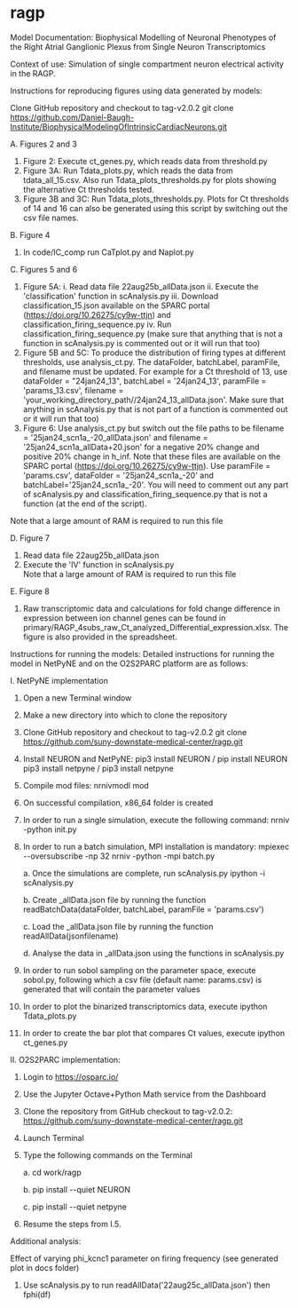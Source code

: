 # ragp
Model Documentation: Biophysical Modelling of Neuronal Phenotypes of the Right Atrial Ganglionic Plexus from Single Neuron Transcriptomics

Context of use: Simulation of single compartment neuron electrical activity in the RAGP.

Instructions for reproducing figures using data generated by models:

Clone GitHub repository and checkout to tag-v2.0.2
git clone https://github.com/Daniel-Baugh-Institute/BiophysicalModelingOfIntrinsicCardiacNeurons.git

A.	Figures 2 and 3
  1.   Figure 2: Execute ct_genes.py, which reads data from threshold.py
  2.   Figure 3A: Run Tdata_plots.py, which reads the data from tdata_all_15.csv. Also run Tdata_plots_thresholds.py for plots showing the alternative Ct thresholds tested.
  3.   Figure 3B and 3C: Run Tdata_plots_thresholds.py. Plots for Ct thresholds of 14 and 16 can also be generated using this script by switching out the csv file names.

B.  Figure 4 
  1. In code/IC_comp run CaTplot.py and Naplot.py

C.	Figures 5 and 6
  1.   Figure 5A:
    i.   Read data file 22aug25b_allData.json
    ii.  Execute the 'classification' function in scAnalysis.py
    iii. Download classification_15.json available on the SPARC portal (https://doi.org/10.26275/cy9w-ttjn) and classification_firing_sequence.py
    iv.  Run classification_firing_sequence.py (make sure that anything that is not a function in scAnalysis.py is commented out or it will run that too)
  2.  Figure 5B and 5C: To produce the distribution of firing types at different thresholds, use analysis_ct.py. The dataFolder, batchLabel, paramFile, and filename must be updated. For example for a Ct threshold of 13, use dataFolder = "24jan24_13", batchLabel = '24jan24_13', paramFile = 'params_13.csv', filename = 'your_working_directory_path//24jan24_13_allData.json'. Make sure that anything in scAnalysis.py that is not part of a function is commented out or it will run that too)
  3.  Figure 6: Use analysis_ct.py but switch out the file paths to be filename = '25jan24_scn1a_-20_allData.json' and filename = '25jan24_scn1a_allData+20.json' for a negative 20% change and positive 20% change in h_inf. Note that these files are available on the SPARC portal (https://doi.org/10.26275/cy9w-ttjn). Use paramFile = 'params.csv', dataFolder = '25jan24_scn1a_-20' and batchLabel='25jan24_scn1a_-20'. You will need to comment out any part of scAnalysis.py and classification_firing_sequence.py that is not a function (at the end of the script).

 Note that a large amount of RAM is required to run this file 
 
D.	Figure 7
  1.	Read data file 22aug25b_allData.json 
  2.	Execute the 'IV' function in scAnalysis.py  
  Note that a large amount of RAM is required to run this file 

E.	Figure 8
  1. Raw transcriptomic data and calculations for fold change difference in expression between ion channel genes can be found in primary/RAGP_4subs_raw_Ct_analyzed_Differential_expression.xlsx. The figure is also provided in the spreadsheet.

Instructions for running the models: 
Detailed instructions for running the model in NetPyNE and on the O2S2PARC platform are as follows:

I. NetPyNE implementation
1.	Open a new Terminal window
2.	Make a new directory into which to clone the repository
3.	Clone GitHub repository and checkout to tag-v2.0.2
git clone https://github.com/suny-downstate-medical-center/ragp.git
4.	Install NEURON and NetPyNE: 
pip3 install NEURON / pip install NEURON
pip3 install netpyne / pip3 install netpyne
5.	Compile mod files: 
nrnivmodl mod
6.	On successful compilation, x86_64 folder is created
7.	In order to run a single simulation, execute the following command:
nrniv -python init.py
8.	In order to run a batch simulation, MPI installation is mandatory: 
mpiexec --oversubscribe -np 32 nrniv -python -mpi batch.py

    a.	Once the simulations are complete, run scAnalysis.py
ipython -i scAnalysis.py
  
    b.	Create _allData.json file by running the function 
readBatchData(dataFolder, batchLabel, paramFile = 'params.csv')
  
    c.	Load the _allData.json file by running the function 
readAllData(jsonfilename)
  
    d.	Analyse the data in _allData.json using the functions in scAnalysis.py
10.	In order to run sobol sampling on the parameter space, execute sobol.py, following which a csv file (default name: params.csv) is generated that will contain the parameter values
11.	In order to plot the binarized transcriptomics data, execute 
ipython Tdata_plots.py
12. In order to create the bar plot that compares Ct values, execute
ipython ct_genes.py

II. O2S2PARC implementation:  
1.	Login to https://osparc.io/
2.	Use the Jupyter Octave+Python Math service from the Dashboard
3.	Clone the repository from GitHub checkout to tag-v2.0.2: 
https://github.com/suny-downstate-medical-center/ragp.git
4.	Launch Terminal
5.	Type the following commands on the Terminal

    a.	cd work/ragp
  
    b.	pip install --quiet NEURON
  
    c.	pip install --quiet netpyne
7.	Resume the steps from I.5. 


Additional analysis:

Effect of varying phi_kcnc1 parameter on  firing frequency (see generated plot in docs folder)
1. Use scAnalysis.py to run readAllData('22aug25c_allData.json') then fphi(df)





